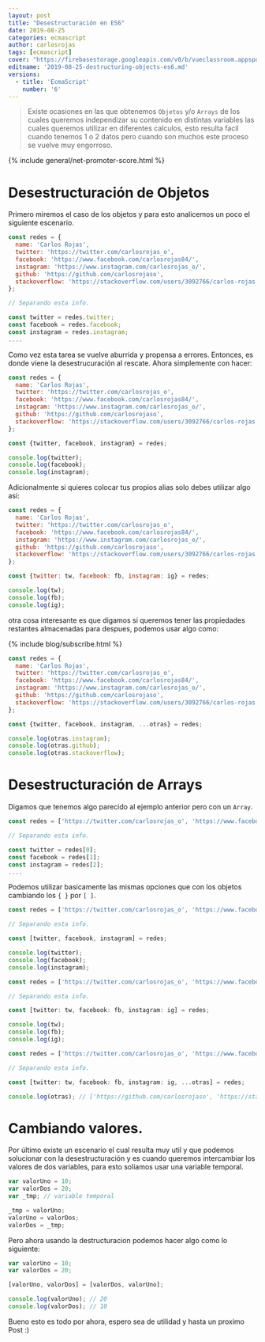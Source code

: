 ```yaml
---
layout: post
title: "Desestructuración en ES6"
date: 2019-08-25
categories: ecmascript
author: carlosrojas
tags: [ecmascript]
cover: "https://firebasestorage.googleapis.com/v0/b/vueclassroom.appspot.com/o/2018-12-27-intro-es6%2Fecmascript.png?alt=media&token=335db467-ce9e-4e06-9a2d-fc86a785df0b"
editname: '2019-08-25-destructuring-objects-es6.md'
versions:
  - title: 'EcmaScript'
    number: '6'
---
```


> Existe ocasiones en las que obtenemos `Objetos` y/o `Arrays` de los cuales queremos independizar su contenido en distintas variables las cuales queremos utilizar en diferentes calculos, esto resulta facil cuando tenemos 1 o 2 datos pero cuando son muchos este proceso se vuelve muy engorroso.

<amp-img width="1024" height="450" layout="responsive" src="https://firebasestorage.googleapis.com/v0/b/vueclassroom.appspot.com/o/2018-12-27-intro-es6%2Fecmascript.png?alt=media&token=335db467-ce9e-4e06-9a2d-fc86a785df0b"></amp-img>

{% include general/net-promoter-score.html %} 

# Desestructuración de Objetos

Primero miremos el caso de los objetos y para esto analicemos un poco el siguiente escenario.

```js
const redes = {
  name: 'Carlos Rojas',
  twitter: 'https://twitter.com/carlosrojas_o',
  facebook: 'https://www.facebook.com/carlosrojas84/',
  instagram: 'https://www.instagram.com/carlosrojas_o/',
  github: 'https://github.com/carlosrojaso',
  stackoverflow: 'https://stackoverflow.com/users/3092766/carlos-rojas' 
};

// Separando esta info.

const twitter = redes.twitter; 
const facebook = redes.facebook;
const instagram = redes.instagram;
....
```

Como vez esta tarea se vuelve aburrida y propensa a errores. Entonces, es donde viene la desestrucuración al rescate. Ahora simplemente con hacer:

```js
const redes = {
  name: 'Carlos Rojas',
  twitter: 'https://twitter.com/carlosrojas_o',
  facebook: 'https://www.facebook.com/carlosrojas84/',
  instagram: 'https://www.instagram.com/carlosrojas_o/',
  github: 'https://github.com/carlosrojaso',
  stackoverflow: 'https://stackoverflow.com/users/3092766/carlos-rojas' 
};

const {twitter, facebook, instagram} = redes;

console.log(twitter);
console.log(facebook);
console.log(instagram);
```

Adicionalmente si quieres colocar tus propios alias solo debes utilizar algo asi:

```js
const redes = {
  name: 'Carlos Rojas',
  twitter: 'https://twitter.com/carlosrojas_o',
  facebook: 'https://www.facebook.com/carlosrojas84/',
  instagram: 'https://www.instagram.com/carlosrojas_o/',
  github: 'https://github.com/carlosrojaso',
  stackoverflow: 'https://stackoverflow.com/users/3092766/carlos-rojas' 
};

const {twitter: tw, facebook: fb, instagram: ig} = redes;

console.log(tw);
console.log(fb);
console.log(ig);
```

otra cosa interesante es que digamos si queremos tener las propiedades restantes almacenadas para despues, podemos usar algo como:

{% include blog/subscribe.html %}

```js
const redes = {
  name: 'Carlos Rojas',
  twitter: 'https://twitter.com/carlosrojas_o',
  facebook: 'https://www.facebook.com/carlosrojas84/',
  instagram: 'https://www.instagram.com/carlosrojas_o/',
  github: 'https://github.com/carlosrojaso',
  stackoverflow: 'https://stackoverflow.com/users/3092766/carlos-rojas' 
};

const {twitter, facebook, instagram, ...otras} = redes;

console.log(otras.instagram);
console.log(otras.github);
console.log(otras.stackoverflow);
```

# Desestructuración de Arrays

Digamos que tenemos algo parecido al ejemplo anterior pero con un `Array`.

```js
const redes = ['https://twitter.com/carlosrojas_o', 'https://www.facebook.com/carlosrojas84/' 'https://www.instagram.com/carlosrojas_o/', 'https://github.com/carlosrojaso', 'https://stackoverflow.com/users/3092766/carlos-rojas'];

// Separando esta info.

const twitter = redes[0]; 
const facebook = redes[1];
const instagram = redes[2];
....
```

Podemos utilizar basicamente las mismas opciones que con los objetos cambiando los `{ }` por `[ ]`.

```js
const redes = ['https://twitter.com/carlosrojas_o', 'https://www.facebook.com/carlosrojas84/' 'https://www.instagram.com/carlosrojas_o/', 'https://github.com/carlosrojaso', 'https://stackoverflow.com/users/3092766/carlos-rojas'];

// Separando esta info.

const [twitter, facebook, instagram] = redes;

console.log(twitter);
console.log(facebook);
console.log(instagram);
```

```js
const redes = ['https://twitter.com/carlosrojas_o', 'https://www.facebook.com/carlosrojas84/' 'https://www.instagram.com/carlosrojas_o/', 'https://github.com/carlosrojaso', 'https://stackoverflow.com/users/3092766/carlos-rojas'];

// Separando esta info.

const [twitter: tw, facebook: fb, instagram: ig] = redes;

console.log(tw);
console.log(fb);
console.log(ig);
```

```js
const redes = ['https://twitter.com/carlosrojas_o', 'https://www.facebook.com/carlosrojas84/' 'https://www.instagram.com/carlosrojas_o/', 'https://github.com/carlosrojaso', 'https://stackoverflow.com/users/3092766/carlos-rojas'];

// Separando esta info.

const [twitter: tw, facebook: fb, instagram: ig, ...otras] = redes;

console.log(otras); // ['https://github.com/carlosrojaso', 'https://stackoverflow.com/users/3092766/carlos-rojas']
```

# Cambiando valores.

Por último existe un escenario el cual resulta muy util y que podemos solucionar con la desestructuración y es cuando queremos intercambiar los valores de dos variables, para esto soliamos usar una variable temporal.

```js
var valorUno = 10;
var valorDos = 20;
var _tmp; // variable temporal

_tmp = valorUno;
valorUno = valorDos;
valorDos = _tmp;
```

Pero ahora usando la destructuracion podemos hacer algo como lo siguiente:

```js
var valorUno = 10;
var valorDos = 20;

[valorUno, valorDos] = [valorDos, valorUno];

console.log(valorUno); // 20
console.log(valorDos); // 10
```

Bueno esto es todo por ahora, espero sea de utilidad y hasta un proximo Post :)